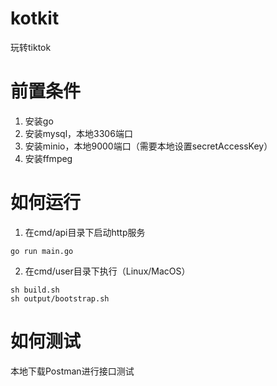 # kotkit
玩转tiktok

# 前置条件
1. 安装go
2. 安装mysql，本地3306端口
3. 安装minio，本地9000端口（需要本地设置secretAccessKey）
4. 安装ffmpeg

# 如何运行
1. 在cmd/api目录下启动http服务
```shell
go run main.go
```

2. 在cmd/user目录下执行（Linux/MacOS）
```shell
sh build.sh
sh output/bootstrap.sh
```

# 如何测试
本地下载Postman进行接口测试